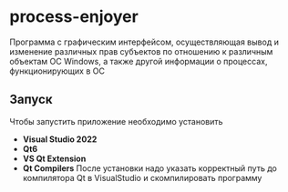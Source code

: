 # process-enjoyer
Программа с графическим интерфейсом, осуществляющая вывод и изменение различных прав субъектов по отношению к различным объектам ОС Windows, а также другой информации о процессах, функционирующих в ОС
## Запуск
Чтобы запустить приложение необходимо установить 
- **Visual Studio 2022**
- **Qt6**
- **VS Qt Extension**
- **Qt Compilers**
После установки надо указать корректный путь до компилятора Qt в VisualStudio и скомпилировать программу

